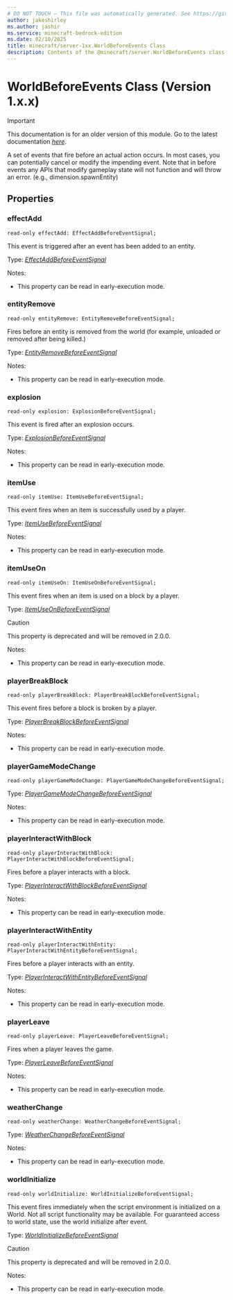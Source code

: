 ```yaml
---
# DO NOT TOUCH — This file was automatically generated. See https://github.com/mojang/minecraftapidocsgenerator to modify descriptions, examples, etc.
author: jakeshirley
ms.author: jashir
ms.service: minecraft-bedrock-edition
ms.date: 02/10/2025
title: minecraft/server-1xx.WorldBeforeEvents Class
description: Contents of the @minecraft/server.WorldBeforeEvents class (Version 1.x.x).
---
```

# WorldBeforeEvents Class (Version 1.x.x)

> [!IMPORTANT]
> This documentation is for an older version of this module. Go to the latest documentation [*here*](../../../scriptapi/minecraft/server/WorldBeforeEvents.md).

A set of events that fire before an actual action occurs. In most cases, you can potentially cancel or modify the impending event. Note that in before events any APIs that modify gameplay state will not function and will throw an error. (e.g., dimension.spawnEntity) 

## Properties

### **effectAdd**
`read-only effectAdd: EffectAddBeforeEventSignal;`

This event is triggered after an event has been added to an entity.

Type: [*EffectAddBeforeEventSignal*](EffectAddBeforeEventSignal.md)

Notes:
  - This property can be read in early-execution mode.

### **entityRemove**
`read-only entityRemove: EntityRemoveBeforeEventSignal;`

Fires before an entity is removed from the world (for example, unloaded or removed after being killed.)

Type: [*EntityRemoveBeforeEventSignal*](EntityRemoveBeforeEventSignal.md)

Notes:
  - This property can be read in early-execution mode.

### **explosion**
`read-only explosion: ExplosionBeforeEventSignal;`

This event is fired after an explosion occurs.

Type: [*ExplosionBeforeEventSignal*](ExplosionBeforeEventSignal.md)

Notes:
  - This property can be read in early-execution mode.

### **itemUse**
`read-only itemUse: ItemUseBeforeEventSignal;`

This event fires when an item is successfully used by a player.

Type: [*ItemUseBeforeEventSignal*](ItemUseBeforeEventSignal.md)

Notes:
  - This property can be read in early-execution mode.

### **itemUseOn**
`read-only itemUseOn: ItemUseOnBeforeEventSignal;`

This event fires when an item is used on a block by a player.

Type: [*ItemUseOnBeforeEventSignal*](ItemUseOnBeforeEventSignal.md)

> [!CAUTION]
> This property is deprecated and will be removed in 2.0.0.

Notes:
  - This property can be read in early-execution mode.

### **playerBreakBlock**
`read-only playerBreakBlock: PlayerBreakBlockBeforeEventSignal;`

This event fires before a block is broken by a player.

Type: [*PlayerBreakBlockBeforeEventSignal*](PlayerBreakBlockBeforeEventSignal.md)

Notes:
  - This property can be read in early-execution mode.

### **playerGameModeChange**
`read-only playerGameModeChange: PlayerGameModeChangeBeforeEventSignal;`

Type: [*PlayerGameModeChangeBeforeEventSignal*](PlayerGameModeChangeBeforeEventSignal.md)

Notes:
  - This property can be read in early-execution mode.

### **playerInteractWithBlock**
`read-only playerInteractWithBlock: PlayerInteractWithBlockBeforeEventSignal;`

Fires before a player interacts with a block.

Type: [*PlayerInteractWithBlockBeforeEventSignal*](PlayerInteractWithBlockBeforeEventSignal.md)

Notes:
  - This property can be read in early-execution mode.

### **playerInteractWithEntity**
`read-only playerInteractWithEntity: PlayerInteractWithEntityBeforeEventSignal;`

Fires before a player interacts with an entity.

Type: [*PlayerInteractWithEntityBeforeEventSignal*](PlayerInteractWithEntityBeforeEventSignal.md)

Notes:
  - This property can be read in early-execution mode.

### **playerLeave**
`read-only playerLeave: PlayerLeaveBeforeEventSignal;`

Fires when a player leaves the game.

Type: [*PlayerLeaveBeforeEventSignal*](PlayerLeaveBeforeEventSignal.md)

Notes:
  - This property can be read in early-execution mode.

### **weatherChange**
`read-only weatherChange: WeatherChangeBeforeEventSignal;`

Type: [*WeatherChangeBeforeEventSignal*](WeatherChangeBeforeEventSignal.md)

Notes:
  - This property can be read in early-execution mode.

### **worldInitialize**
`read-only worldInitialize: WorldInitializeBeforeEventSignal;`

This event fires immediately when the script environment is initialized on a World. Not all script functionality may be available. For guaranteed access to world state, use the world initialize after event.

Type: [*WorldInitializeBeforeEventSignal*](WorldInitializeBeforeEventSignal.md)

> [!CAUTION]
> This property is deprecated and will be removed in 2.0.0.

Notes:
  - This property can be read in early-execution mode.
